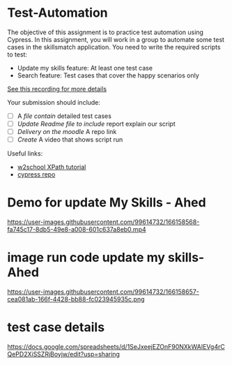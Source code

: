 # Test-Automation
The objective of this assignment is to practice test automation using Cypress. In this
assignment, you will work in a group to automate some test cases in the skillsmatch
application. You need to write the required scripts to test:
- Update my skills feature: At least one test case
- Search feature: Test cases that cover the happy scenarios only

[See this recording for more details](https://najah.zoom.us/rec/share/1Jr6prov2twHAV0WqMNgO6MzribGmLIQ-XMTZGwN7Q5_8j1sSel5m0aB3iPqBOo.ctTCdfaXGI4Nf7jS?startTime=1650320306000)

Your submission should include:

- [ ] A *file contain* detailed test cases
- [ ] *Update Readme file to include* report explain our script
- [ ] *Delivery on the moodle* A repo link
- [ ] *Create* A video that shows script run

Useful links:
- [w2school XPath tutorial](https://www.w3schools.com/xml/xpath_intro.asp)
- [cypress repo](https://github.com/cypress-io/cypress-xpat)


# Demo for update My Skills - Ahed

https://user-images.githubusercontent.com/99614732/166158568-fa745c17-8db5-49e8-a008-601c637a8eb0.mp4


# image run code update my skills- Ahed
https://user-images.githubusercontent.com/99614732/166158657-cea081ab-166f-4428-bb88-fc023945935c.png

# test case details 

https://docs.google.com/spreadsheets/d/1SeJxeejEZOnF90NXkWAIEVg4rCQePD2XiSSZRjBoyjw/edit?usp=sharing
